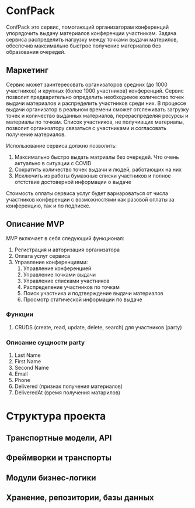 # ConfPack

ConfPack это сервис, помогающий организаторам конференций упорядочить выдачу материалов конференции участникам. 
Задача сервиса распределить нагрузку между точками выдачи материлов, обеспечив максимально быстрое получение материалов без образования очередей.

## Маркетинг

Сервис может заинтересовать организаторов средних (до 1000 участников) и крупных (более 1000 участников)
конференций. Сервис позволит предварительно определить необходимое количество точек выдачи материалов
и распределить участников среди них. В процессе выдачи организатор в реальном времени сможет
отслеживать загрузку точек и количество выданных материалов, перераспределяя ресурсы 
и материалы по точкам. Список участников, не получивщих материалы, позволит организатору
связаться с участниками и согласовать получение материалов.

Использование сервиса должно позволить:

1. Максимально быстро выдать матриалы без очередей. Что очень актуально в ситуации с COVID
2. Сократить количество точек выдачи и людей, работающих на них
3. Исключить из работы бумажные списки участников и полное отстствие достоверной информации о выдаче

Стоимость оплаты сервиса услуг будет вариароваться от числа участников конференции с возможностями
как разовой оплаты за конференцию, так и по подписке.

## Описание MVP

MVP включает в себя следующий функционал:

1. Регистрация и авторизация организатора
2. Оплата услуг сервиса
3. Управление конференциями:
   1. Управление конференцией
   2. Управление точками выдачи
   3. Управление списками участников
   4. Распределение участников по точкам
   5. Поиск участника и подтверждение выдачи материалов 
   6. Просмотр статической информации по выдаче

### Функции

1. CRUDS (create, read, update, delete, search) для участников (party)

### Описание сущности party

1. Last Name
2. First Name
3. Second Name
4. Email
5. Phone
6. Delivered (признак получения материалов)
7. DeliveredAt (время получения матарилов)

# Структура проекта

## Транспортные модели, API

## Фреймворки и транспорты

## Модули бизнес-логики

## Хранение, репозитории, базы данных